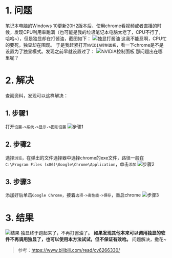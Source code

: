 # 1. 问题
笔记本电脑的Windows 10更新20H2版本后，使用chrome看视频或者直播的时候，发现CPU利用率跑满（也可能是我的垃圾笔记本电脑太老了，CPU不行了，哈哈~），但是独显却在打酱油，截图如下：
![独显打酱油](https://upload-images.jianshu.io/upload_images/6411513-a0470932955eedbf.png?imageMogr2/auto-orient/strip%7CimageView2/2/w/1240)
这我不能忍啊，CPU忙的要死，独显却在围观。
于是我赶紧打开```NVIDIA控制面板```，看一下chrome是不是设置为了独显模式。发现之前早就设置过了：
![NVIDIA控制面板](https://upload-images.jianshu.io/upload_images/6411513-010b018d2dd9710c.png?imageMogr2/auto-orient/strip%7CimageView2/2/w/1240)
那问题出在哪里呢？
# 2. 解决
查阅资料，发现可以这样解决：
## 1. 步骤1
打开```设置->系统->显示->图形设置```
![步骤1](https://upload-images.jianshu.io/upload_images/6411513-8f31387838d51b9b.png?imageMogr2/auto-orient/strip%7CimageView2/2/w/1240)
## 2. 步骤2
选择```浏览```，在弹出的文件选择器中选择chrome的exe文件，路径一般在```C:\Program Files (x86)\Google\Chrome\Application```，单击```添加```
![步骤2](https://upload-images.jianshu.io/upload_images/6411513-101548510d41e74d.png?imageMogr2/auto-orient/strip%7CimageView2/2/w/1240)
## 3. 步骤3
添加好后单击```Google Chrome```，接着```选项->高性能->保存```，重启chrome
![步骤3](https://upload-images.jianshu.io/upload_images/6411513-d1966b711a545214.png?imageMogr2/auto-orient/strip%7CimageView2/2/w/1240)
# 3. 结果
![结果](https://upload-images.jianshu.io/upload_images/6411513-d60fb6e0140ad71f.png?imageMogr2/auto-orient/strip%7CimageView2/2/w/1240)
独显终于跑起来了，不再打酱油了。
**如果发现其他本来可以调用独显的软件不再调用独显了，也可以使用本方法试试，但不保证有效哈。** 
问题解决，撒花~

> 参考：https://www.bilibili.com/read/cv6266330/
